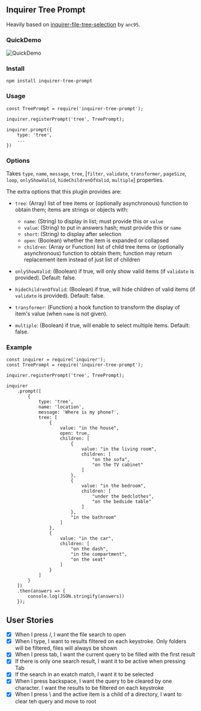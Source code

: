 ## Inquirer Tree Prompt

Heavily based on [inquirer-file-tree-selection](https://github.com/anc95/inquirer-file-tree-selection/blob/master/index.js) by `anc95`.

### QuickDemo

![QuickDemo](./example/screenshot.gif)

### Install

```
npm install inquirer-tree-prompt
```

### Usage

```
const TreePrompt = require('inquirer-tree-prompt');

inquirer.registerPrompt('tree', TreePrompt);

inquirer.prompt({
    type: 'tree',
    ...
})
```

### Options

Takes `type`, `name`, `message`, `tree`, [`filter`, `validate`, `transformer`, `pageSize`, `loop`, `onlyShowValid`, `hideChildrenOfValid`, `multiple`] properties.

The extra options that this plugin provides are:

- `tree`: (Array) list of tree items or (optionally asynchronous) function to obtain them; items are strings or objects with:
  - `name`: (String) to display in list; must provide this or `value`
  - `value`: (String) to put in answers hash; must provide this or `name`
  - `short`: (String) to display after selection
  - `open`: (Boolean) whether the item is expanded or collapsed
  - `children`: (Array or Function) list of child tree items or (optionally asynchronous) function to obtain them; function may return replacement item instead of just list of children

- `onlyShowValid`: (Boolean) if true, will only show valid items (if `validate` is provided). Default: false.

- `hideChildrenOfValid`: (Boolean) if true, will hide children of valid items (if `validate` is provided). Default: false.

- `transformer`: (Function) a hook function to transform the display of item's value (when `name` is not given).

- `multiple`: (Boolean) if true, will enable to select multiple items. Default: false.

### Example

```
const inquirer = require('inquirer');
const TreePrompt = require('inquirer-tree-prompt');

inquirer.registerPrompt('tree', TreePrompt);

inquirer
    .prompt([
        {
            type: 'tree',
            name: 'location',
            message: 'Where is my phone?',
            tree: [
                {
                    value: "in the house",
                    open: true,
                    children: [
                        {
                            value: "in the living room",
                            children: [
                                "on the sofa",
                                "on the TV cabinet"
                            ]
                        },
                        {
                            value: "in the bedroom",
                            children: [
                                "under the bedclothes",
                                "on the bedside table"
                            ]
                        },
                        "in the bathroom"
                    ]
                },
                {
                    value: "in the car",
                    children: [
                        "on the dash",
                        "in the compartment",
                        "on the seat"
                    ]
                }
            ]
        }
    ])
    .then(answers => {
        console.log(JSON.stringify(answers))
    });
```

## User Stories

- [x] When I press /, I want the file search to open
- [x] When I type, I want to results filtered on each keystroke. Only folders will be filtered, files will always be shown
- [x] When I press tab, I want the current query to be filled with the first result
- [x] If there is only one search result, I want it to be active when pressing Tab
- [x] If the search in an exatch match, I want it to be selected
- [x] When I press backspace, I want the query to be cleared by one character. I want the results to be filtered on each keystroke
- [x] When I press \ and the active item is a child of a directory, I want to clear teh query and move to root